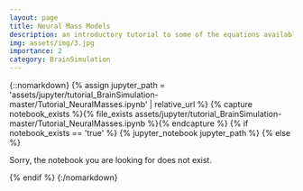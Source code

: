 ```yaml
---
layout: page
title: Neural Mass Models
description: an introductory tutorial to some of the equations available to reproduce brain activity.
img: assets/img/3.jpg
importance: 2
category: BrainSimulation
---
```


{::nomarkdown}
{% assign jupyter_path = 'assets/jupyter/tutorial_BrainSimulation-master/Tutorial_NeuralMasses.ipynb' | relative_url %}
{% capture notebook_exists %}{% file_exists assets/jupyter/tutorial_BrainSimulation-master/Tutorial_NeuralMasses.ipynb %}{% endcapture %}
{% if notebook_exists == 'true' %}
  {% jupyter_notebook jupyter_path %}
{% else %}
  <p>Sorry, the notebook you are looking for does not exist.</p>
{% endif %}
{:/nomarkdown}
